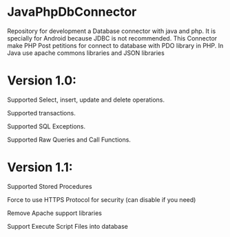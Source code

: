 # JavaPhpDbConnector
Repository for development a Database connector with java and php. It is specially for Android because JDBC is not recommended. This Connector make PHP Post petitions for connect to database with PDO library in PHP. In Java use apache commons libraries and JSON libraries

# Version 1.0:


Supported Select, insert, update and delete operations.

Supported transactions.

Supported SQL Exceptions.

Supported Raw Queries and Call Functions.

# Version 1.1:

Supported Stored Procedures

Force to use HTTPS Protocol for security (can disable if you need)

Remove Apache support libraries

Support Execute Script Files into database




